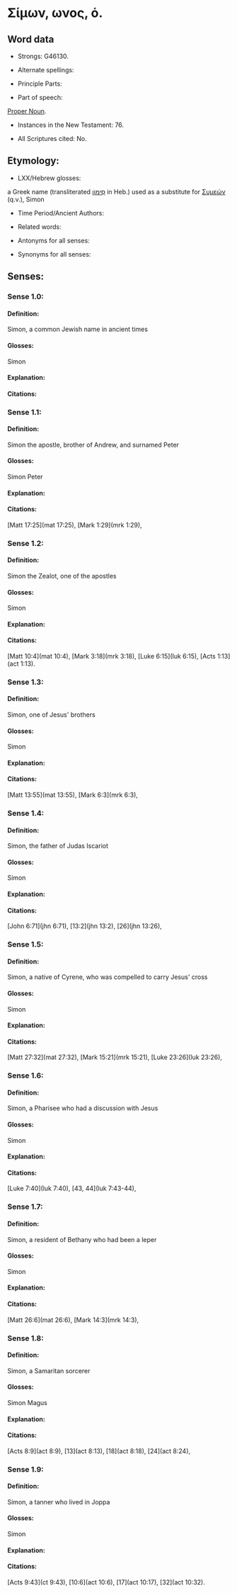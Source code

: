 # Σίμων, ωνος, ὁ. 

<!-- Status: S2=NeedsReview -->
<!-- Lexica used for edits: BDAG LN FFM BN MM   -->

## Word data

* Strongs: G46130.

* Alternate spellings:


* Principle Parts: 


* Part of speech: 

[Proper Noun](http://ugg.readthedocs.io/en/latest/proper_noun.html).

* Instances in the New Testament: 76.

* All Scriptures cited: No.

## Etymology: 


* LXX/Hebrew glosses: 

a Greek name (transliterated [סִימוֺן](//en-uhl/????) in Heb.) used as a substitute for [Συμεών]() (q.v.), Simon 

* Time Period/Ancient Authors: 


* Related words: 

* Antonyms for all senses:

* Synonyms for all senses: 


## Senses: 


### Sense  1.0: 

#### Definition: 

Simon, a common Jewish name in ancient times

#### Glosses: 

Simon

#### Explanation: 


#### Citations: 

### Sense  1.1: 

#### Definition: 

Simon the apostle, brother of Andrew, and surnamed Peter

#### Glosses: 

Simon Peter

#### Explanation: 


#### Citations: 

[Matt 17:25](mat 17:25), [Mark 1:29](mrk 1:29), 

### Sense  1.2: 

#### Definition: 

Simon the Zealot, one of the apostles

#### Glosses: 

Simon

#### Explanation: 


#### Citations: 

[Matt 10:4](mat 10:4), [Mark 3:18](mrk 3:18), [Luke 6:15](luk 6:15), [Acts 1:13](act 1:13). 

### Sense  1.3: 

#### Definition: 

Simon, one of Jesus' brothers

#### Glosses:

Simon

#### Explanation:


#### Citations: 

[Matt 13:55](mat 13:55), [Mark 6:3](mrk 6:3),

### Sense  1.4: 

#### Definition: 

Simon, the father of Judas Iscariot

#### Glosses:

Simon

#### Explanation:


#### Citations: 

[John 6:71](jhn 6:71), [13:2](jhn 13:2), [26](jhn 13:26), 

### Sense  1.5: 

#### Definition: 

Simon, a native of Cyrene, who was compelled to carry Jesus' cross

#### Glosses: 

Simon

#### Explanation: 


#### Citations: 

[Matt 27:32](mat 27:32), [Mark 15:21](mrk 15:21), [Luke 23:26](luk 23:26),  

### Sense  1.6: 

#### Definition: 

Simon, a Pharisee who had a discussion with Jesus

#### Glosses: 

Simon

#### Explanation: 


#### Citations: 

[Luke 7:40](luk 7:40), [43, 44](luk 7:43-44),

### Sense  1.7: 

#### Definition: 

Simon, a resident of Bethany who had been a leper

#### Glosses: 

Simon

#### Explanation: 


#### Citations: 

[Matt 26:6](mat 26:6), [Mark 14:3](mrk 14:3),

### Sense  1.8: 

#### Definition: 

Simon, a Samaritan sorcerer

#### Glosses: 

Simon Magus

#### Explanation: 


#### Citations: 

[Acts 8:9](act 8:9), [13](act 8:13), [18](act 8:18), [24](act 8:24),

### Sense  1.9: 

#### Definition: 

Simon, a tanner who lived in Joppa

#### Glosses: 

Simon

#### Explanation: 


#### Citations: 

[Acts 9:43](ct 9:43), [10:6](act 10:6), [17](act 10:17), [32](act 10:32). 
